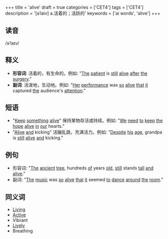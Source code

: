 +++
title = 'alive'
draft = true
categories = ['CET4']
tags = ['CET4']
description = '[əˈlaiv] a.活着的；活跃的'
keywords = ['ai words', 'alive']
+++

## 读音
/əˈlaɪv/

## 释义
- **形容词**: 活着的，有生命的。例如: "[The](/zh/post/the/) [patient](/zh/post/patient/) is [still](/zh/post/still/) [alive](/zh/post/alive/) [after](/zh/post/after/) [the](/zh/post/the/) [surgery](/zh/post/surgery/)."
- **副词**: 活泼地，生动地。例如: "[Her](/zh/post/her/) [performance](/zh/post/performance/) was [so](/zh/post/so/) [alive](/zh/post/alive/) [that](/zh/post/that/) [it](/zh/post/it/) captured [the](/zh/post/the/) audience's [attention](/zh/post/attention/)."

## 短语
- "[Keep](/zh/post/keep/) [something](/zh/post/something/) [alive](/zh/post/alive/)" 保持某物存活或持续。例如: "[We](/zh/post/we/) [need](/zh/post/need/) [to](/zh/post/to/) [keep](/zh/post/keep/) [the](/zh/post/the/) [hope](/zh/post/hope/) [alive](/zh/post/alive/) [in](/zh/post/in/) [our](/zh/post/our/) hearts."
- "[Alive](/zh/post/alive/) [and](/zh/post/and/) kicking" 活蹦乱跳，充满活力。例如: "[Despite](/zh/post/despite/) [his](/zh/post/his/) [age](/zh/post/age/), grandpa is [still](/zh/post/still/) [alive](/zh/post/alive/) [and](/zh/post/and/) kicking."

## 例句
- 形容词: "[The](/zh/post/the/) [ancient](/zh/post/ancient/) [tree](/zh/post/tree/), hundreds [of](/zh/post/of/) years [old](/zh/post/old/), [still](/zh/post/still/) stands [tall](/zh/post/tall/) [and](/zh/post/and/) [alive](/zh/post/alive/)."
- 副词: "[The](/zh/post/the/) [music](/zh/post/music/) was [so](/zh/post/so/) [alive](/zh/post/alive/) [that](/zh/post/that/) [it](/zh/post/it/) seemed [to](/zh/post/to/) [dance](/zh/post/dance/) [around](/zh/post/around/) [the](/zh/post/the/) [room](/zh/post/room/)."

## 同义词
- [Living](/zh/post/living/)
- [Active](/zh/post/active/)
- Vibrant
- [Lively](/zh/post/lively/)
- Breathing
